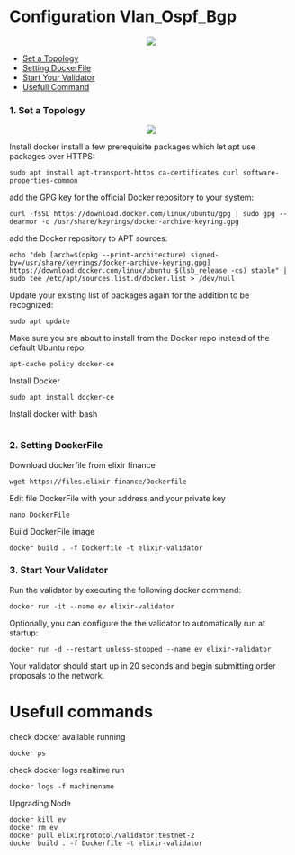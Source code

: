 # Configuration Vlan_Ospf_Bgp


<p align="center">
  <img height="auto" width="auto" src="https://i.imgur.com/N9KAUN8.png">
</p>


* [Set a Topology](https://github.com/p4nrp/cisco/edit/main/vlan_ospf_bgp.md#1-Set-a-Topology-1)
* [Setting DockerFile](https://github.com/p4nrp/testnet/blob/main/elixirfinance.md#2-setting-dockerfile)
* [Start Your Validator](https://github.com/p4nrp/testnet/blob/main/elixirfinance.md#3-start-your-validator)
* [Usefull Command](https://github.com/p4nrp/testnet/blob/main/elixirfinance.md#usefull-commands)


### 1. Set a Topology

<p align="center">
  <img height="auto" width="auto" src="https://i.imgur.com/2FEy9ox.png">
</p>

Install docker 
install a few prerequisite packages which let apt use packages over HTTPS:

```
sudo apt install apt-transport-https ca-certificates curl software-properties-common
```

add the GPG key for the official Docker repository to your system:
```
curl -fsSL https://download.docker.com/linux/ubuntu/gpg | sudo gpg --dearmor -o /usr/share/keyrings/docker-archive-keyring.gpg
```

add the Docker repository to APT sources:
```
echo "deb [arch=$(dpkg --print-architecture) signed-by=/usr/share/keyrings/docker-archive-keyring.gpg] https://download.docker.com/linux/ubuntu $(lsb_release -cs) stable" | sudo tee /etc/apt/sources.list.d/docker.list > /dev/null
```

Update your existing list of packages again for the addition to be recognized:
```
sudo apt update
```

Make sure you are about to install from the Docker repo instead of the default Ubuntu repo:
```
apt-cache policy docker-ce
```

Install Docker
```
sudo apt install docker-ce
```
Install docker with bash
```

```

### 2. Setting DockerFile

Download dockerfile from elixir finance
```
wget https://files.elixir.finance/Dockerfile
```

Edit file DockerFile with your address and your private key
```
nano DockerFile
```

Build DockerFile image
```
docker build . -f Dockerfile -t elixir-validator
```

### 3. Start Your Validator
Run the validator by executing the following docker command: 
```
docker run -it --name ev elixir-validator
```
Optionally, you can configure the the validator to automatically run at startup:
```
docker run -d --restart unless-stopped --name ev elixir-validator
```
Your validator should start up in 20 seconds and begin submitting order proposals to the network.


# Usefull commands
check docker available running
```
docker ps
```

check docker logs realtime run
```
docker logs -f machinename
```

Upgrading Node 
```
docker kill ev
docker rm ev
docker pull elixirprotocol/validator:testnet-2
docker build . -f Dockerfile -t elixir-validator
```




